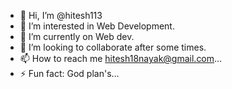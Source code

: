 - 👋 Hi, I’m @hitesh113
- 👀 I’m interested in Web Development.
- 🌱 I’m currently on Web dev.
- 💞️ I’m looking to collaborate after some times.
- 📫 How to reach me hitesh18nayak@gmail.com...
- ⚡ Fun fact: God plan's...

<!---
hitesh113/hitesh113 is a ✨ special ✨ repository because its `README.md` (this file) appears on your GitHub profile.
You can click the Preview link to take a look at your changes.
--->
